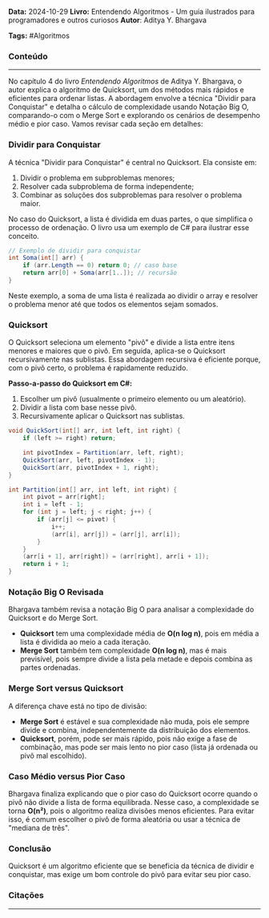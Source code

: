 **Data:** 2024-10-29
**Livro:**  Entendendo Algoritmos - Um guia ilustrados para programadores e outros curiosos
**Autor**:  Aditya Y. Bhargava

**Tags:** #Algoritmos

### Conteúdo
----------------

No capítulo 4 do livro *Entendendo Algoritmos* de Aditya Y. Bhargava, o autor explica o algoritmo de Quicksort, um dos métodos mais rápidos e eficientes para ordenar listas. A abordagem envolve a técnica "Dividir para Conquistar" e detalha o cálculo de complexidade usando Notação Big O, comparando-o com o Merge Sort e explorando os cenários de desempenho médio e pior caso. Vamos revisar cada seção em detalhes:

### Dividir para Conquistar
A técnica "Dividir para Conquistar" é central no Quicksort. Ela consiste em:
1. Dividir o problema em subproblemas menores;
2. Resolver cada subproblema de forma independente;
3. Combinar as soluções dos subproblemas para resolver o problema maior.

No caso do Quicksort, a lista é dividida em duas partes, o que simplifica o processo de ordenação. O livro usa um exemplo de C# para ilustrar esse conceito.

```csharp
// Exemplo de dividir para conquistar
int Soma(int[] arr) {
    if (arr.Length == 0) return 0; // caso base
    return arr[0] + Soma(arr[1..]); // recursão
}
```

Neste exemplo, a soma de uma lista é realizada ao dividir o array e resolver o problema menor até que todos os elementos sejam somados.

### Quicksort
O Quicksort seleciona um elemento "pivô" e divide a lista entre itens menores e maiores que o pivô. Em seguida, aplica-se o Quicksort recursivamente nas sublistas. Essa abordagem recursiva é eficiente porque, com o pivô certo, o problema é rapidamente reduzido.

**Passo-a-passo do Quicksort em C#:**

1. Escolher um pivô (usualmente o primeiro elemento ou um aleatório).
2. Dividir a lista com base nesse pivô.
3. Recursivamente aplicar o Quicksort nas sublistas.

```csharp
void QuickSort(int[] arr, int left, int right) {
    if (left >= right) return;

    int pivotIndex = Partition(arr, left, right);
    QuickSort(arr, left, pivotIndex - 1);
    QuickSort(arr, pivotIndex + 1, right);
}

int Partition(int[] arr, int left, int right) {
    int pivot = arr[right];
    int i = left - 1;
    for (int j = left; j < right; j++) {
        if (arr[j] <= pivot) {
            i++;
            (arr[i], arr[j]) = (arr[j], arr[i]);
        }
    }
    (arr[i + 1], arr[right]) = (arr[right], arr[i + 1]);
    return i + 1;
}
```

### Notação Big O Revisada
Bhargava também revisa a notação Big O para analisar a complexidade do Quicksort e do Merge Sort. 

- **Quicksort** tem uma complexidade média de **O(n log n)**, pois em média a lista é dividida ao meio a cada iteração.
- **Merge Sort** também tem complexidade **O(n log n)**, mas é mais previsível, pois sempre divide a lista pela metade e depois combina as partes ordenadas.

### Merge Sort versus Quicksort
A diferença chave está no tipo de divisão:
- **Merge Sort** é estável e sua complexidade não muda, pois ele sempre divide e combina, independentemente da distribuição dos elementos.
- **Quicksort**, porém, pode ser mais rápido, pois não exige a fase de combinação, mas pode ser mais lento no pior caso (lista já ordenada ou pivô mal escolhido).

### Caso Médio versus Pior Caso
Bhargava finaliza explicando que o pior caso do Quicksort ocorre quando o pivô não divide a lista de forma equilibrada. Nesse caso, a complexidade se torna **O(n²)**, pois o algoritmo realiza divisões menos eficientes. Para evitar isso, é comum escolher o pivô de forma aleatória ou usar a técnica de "mediana de três".

### Conclusão
Quicksort é um algoritmo eficiente que se beneficia da técnica de dividir e conquistar, mas exige um bom controle do pivô para evitar seu pior caso.




### Citações
---------

